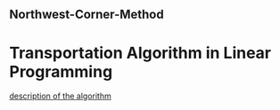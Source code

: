 ## Northwest-Corner-Method
# Transportation Algorithm in Linear Programming
[description of the algorithm](https://www.linearprogramming.info/northwest-corner-method-transportation-algorithm-in-linear-programming/)

